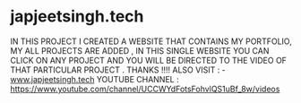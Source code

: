 # japjeetsingh.tech
IN THIS PROJECT I CREATED A WEBSITE THAT CONTAINS MY PORTFOLIO, MY ALL PROJECTS ARE ADDED , 
IN THIS SINGLE WEBSITE YOU CAN CLICK ON ANY PROJECT AND YOU WILL BE DIRECTED TO THE VIDEO OF THAT PARTICULAR PROJECT .
THANKS !!!!
ALSO VISIT : - www.japjeetsingh.tech 
YOUTUBE CHANNEL : https://www.youtube.com/channel/UCCWYdFotsFohvlQS1uBf_8w/videos
